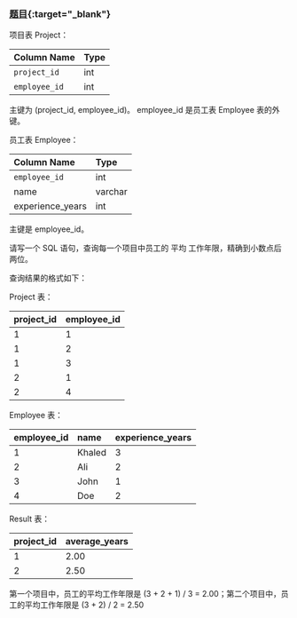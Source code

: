 ### [题目](https://leetcode.cn/problems/project-employees-i/){:target="_blank"}

项目表 Project：

| Column Name   | Type |
|:--------------|:-----|
| `project_id`  | int  |
| `employee_id` | int  |

主键为 (project_id, employee_id)。
employee_id 是员工表 Employee 表的外键。

员工表 Employee：

| Column Name      | Type    |
|:-----------------|:--------|
| `employee_id`    | int     |
| name             | varchar |
| experience_years | int     |

主键是 employee_id。

请写一个 SQL 语句，查询每一个项目中员工的 平均 工作年限，精确到小数点后两位。

查询结果的格式如下：

Project 表：

| project_id | employee_id |
|:-----------|:------------|
| 1          | 1           |
| 1          | 2           |
| 1          | 3           |
| 2          | 1           |
| 2          | 4           |

Employee 表：

| employee_id | name   | experience_years |
|:------------|:-------|:-----------------|
| 1           | Khaled | 3                |
| 2           | Ali    | 2                |
| 3           | John   | 1                |
| 4           | Doe    | 2                |

Result 表：

| project_id | average_years |
|:-----------|:--------------|
| 1          | 2.00          |
| 2          | 2.50          |

第一个项目中，员工的平均工作年限是 (3 + 2 + 1) / 3 = 2.00；第二个项目中，员工的平均工作年限是 (3 + 2) / 2 = 2.50
